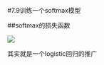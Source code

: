 #7.9训练一个softmax模型

##softmax的损失函数

![](https://cdn.jsdelivr.net/gh/tj-messi/picture/1727587776810.png)

其实就是一个logistic回归的推广